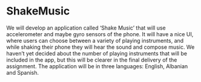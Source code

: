 ShakeMusic
==========

We will develop an application called ‘Shake Music’ that will use accelerometer and maybe gyro sensors of the phone. It will have a nice UI, where users can choose between a variety of playing instruments, and while shaking their phone they will hear the sound and compose music. We haven’t yet decided about the number of playing instruments that will be included in the app, but this will be clearer in the final delivery of the assignment.  The application will be in three languages: English, Albanian and Spanish.
